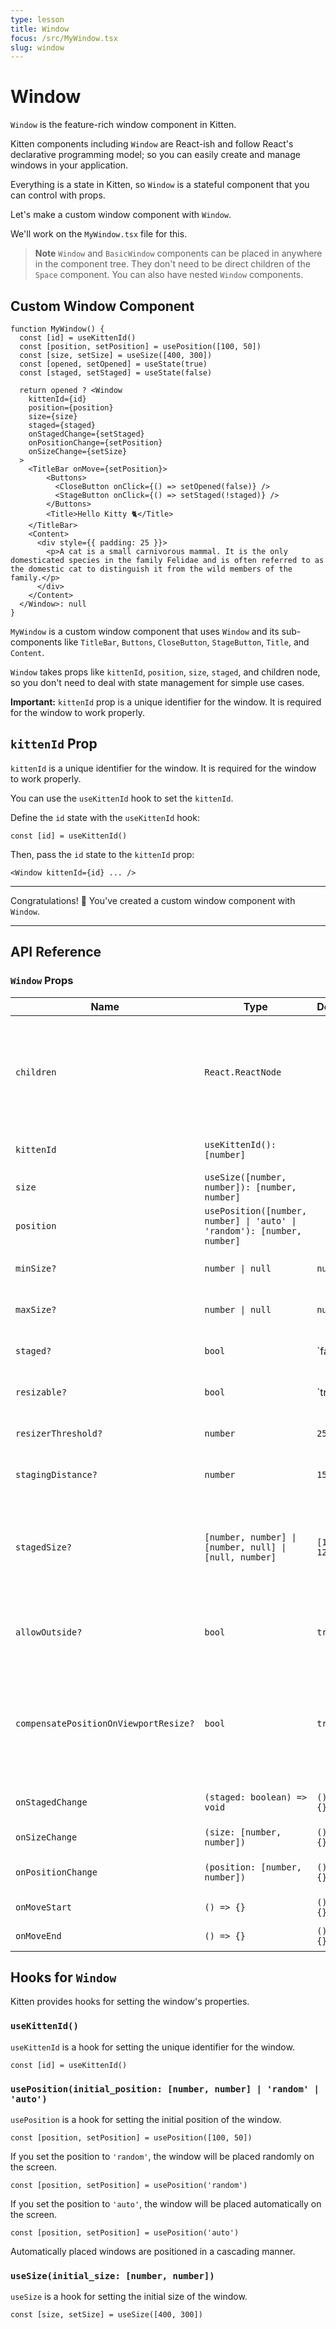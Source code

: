 ```yaml
---
type: lesson
title: Window
focus: /src/MyWindow.tsx
slug: window
---
```


# Window

`Window` is the feature-rich window component in Kitten.

Kitten components including `Window` are React-ish and follow React's declarative programming model; so you can easily create and manage windows in your application.

Everything is a state in Kitten, so `Window` is a stateful component that you can control with props.

Let's make a custom window component with `Window`.

We'll work on the `MyWindow.tsx` file for this.

> **Note** `Window` and `BasicWindow` components can be placed in anywhere in the component tree. They don't need to be direct children of the `Space` component. You can also have nested `Window` components.

## Custom Window Component

```tsx
function MyWindow() {
  const [id] = useKittenId()
  const [position, setPosition] = usePosition([100, 50])
  const [size, setSize] = useSize([400, 300])
  const [opened, setOpened] = useState(true)
  const [staged, setStaged] = useState(false)

  return opened ? <Window
    kittenId={id}
    position={position}
    size={size}
    staged={staged}
    onStagedChange={setStaged}
    onPositionChange={setPosition}
    onSizeChange={setSize}
  >
    <TitleBar onMove={setPosition}>
        <Buttons>
          <CloseButton onClick={() => setOpened(false)} />
          <StageButton onClick={() => setStaged(!staged)} />
        </Buttons>
        <Title>Hello Kitty 🐈</Title>
    </TitleBar>
    <Content>
      <div style={{ padding: 25 }}>
        <p>A cat is a small carnivorous mammal. It is the only domesticated species in the family Felidae and is often referred to as the domestic cat to distinguish it from the wild members of the family.</p>
      </div>
    </Content>
  </Window>: null
}
```

`MyWindow` is a custom window component that uses `Window` and its sub-components like `TitleBar`, `Buttons`, `CloseButton`, `StageButton`, `Title`, and `Content`.

`Window` takes props like `kittenId`, `position`, `size`, `staged`, and children node, so you don't need to deal with state management for simple use cases.

**Important:** `kittenId` prop is a unique identifier for the window. It is required for the window to work properly.

## `kittenId` Prop

`kittenId` is a unique identifier for the window. It is required for the window to work properly.

You can use the `useKittenId` hook to set the `kittenId`.

Define the `id` state with the `useKittenId` hook:

```tsx
const [id] = useKittenId()
```

Then, pass the `id` state to the `kittenId` prop:

```tsx
<Window kittenId={id} ... />
```

---

Congratulations! 🥳 You've created a custom window component with `Window`.

---

## API Reference

### `Window` Props

| Name | Type | Default | Description |
| ---- | ---- | ------- | ----------- |
| `children` | `React.ReactNode` | | Accepts any component as children and also accepts `TitleBar` and `Content` components inside |
| `kittenId` | `useKittenId(): [number]` | | Unique identifier for the window. |
| `size` | `useSize([number, number]): [number, number]` | | Size of the window |
| `position` | `usePosition([number, number] \| 'auto' \| 'random'): [number, number]` | | Position of the window |
| `minSize?` | `number \| null` | `null` | Minimum size of the window |
| `maxSize?` | `number \| null` | `null` | Maximum size of the window |
| `staged?` | `bool` | `false`` | If the window is staged |
| `resizable?` | `bool` | `true`` | If the window is resizable |
| `resizerThreshold?` | `number` | `25` | Threshold for showing the resizers |
| `stagingDistance?` | `number` | `150` | Distance for staging the window |
| `stagedSize?` | `[number, number] \| [number, null] \| [null, number]` | `[100, 120]` | Size of the staged window (Has different behaviors for all types) |
| `allowOutside?` | `bool` | `true` | If the window can go outside of the manager |
| `compensatePositionOnViewportResize?` | `bool` | `true` | When the viewport is resized, the window will be repositioned to fit inside the manager |
| `onStagedChange` | `(staged: boolean) => void` | `() => {}` | Callback for staged change |
| `onSizeChange` | `(size: [number, number])` | `() => {}` | Callback for size change |
| `onPositionChange` | `(position: [number, number])` | `() => {}` | Callback for position change |
| `onMoveStart` | `() => {}` | `() => {}` | Callback for move start |
| `onMoveEnd` | `() => {}` | `() => {}` | Callback for move end |

## Hooks for `Window`

Kitten provides hooks for setting the window's properties.

### `useKittenId()`

`useKittenId` is a hook for setting the unique identifier for the window.

```tsx
const [id] = useKittenId()
```

### `usePosition(initial_position: [number, number] | 'random' | 'auto')`

`usePosition` is a hook for setting the initial position of the window.

```tsx
const [position, setPosition] = usePosition([100, 50])
```

If you set the position to `'random'`, the window will be placed randomly on the screen.

```tsx
const [position, setPosition] = usePosition('random')
```

If you set the position to `'auto'`, the window will be placed automatically on the screen.

```tsx
const [position, setPosition] = usePosition('auto')
```

Automatically placed windows are positioned in a cascading manner.

### `useSize(initial_size: [number, number])`

`useSize` is a hook for setting the initial size of the window.

```tsx
const [size, setSize] = useSize([400, 300])
```

